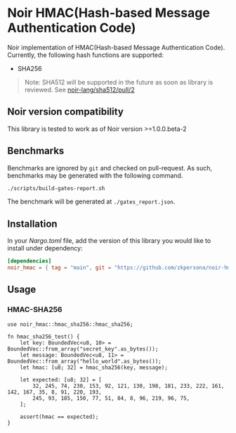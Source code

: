 # Noir HMAC(Hash-based Message Authentication Code)

Noir implementation of HMAC(Hash-based Message Authentication Code). Currently, the following hash functions are supported:

- SHA256

> Note: SHA512 will be supported in the future as soon as library is reviewed. See [noir-lang/sha512/pull/2](https://github.com/noir-lang/sha512/pull/2)

## Noir version compatibility

This library is tested to work as of Noir version >=1.0.0.beta-2

## Benchmarks

Benchmarks are ignored by `git` and checked on pull-request. As such, benchmarks may be generated
with the following command.

```bash
./scripts/build-gates-report.sh
```

The benchmark will be generated at `./gates_report.json`.

## Installation

In your _Nargo.toml_ file, add the version of this library you would like to install under dependency:

```toml
[dependencies]
noir_hmac = { tag = "main", git = "https://github.com/zkpersona/noir-hmac", directory = "lib" }
```

## Usage

### HMAC-SHA256

```noir
use noir_hmac::hmac_sha256::hmac_sha256;

fn hmac_sha256_test() {
    let key: BoundedVec<u8, 10> = BoundedVec::from_array("secret_key".as_bytes());
    let message: BoundedVec<u8, 11> = BoundedVec::from_array("hello_world".as_bytes());
    let hmac: [u8; 32] = hmac_sha256(key, message);

    let expected: [u8; 32] = [
        32, 245, 74, 230, 153, 92, 121, 130, 198, 181, 233, 222, 161, 142, 167, 35, 8, 91, 220, 193,
        245, 93, 185, 150, 77, 51, 84, 8, 96, 219, 96, 75,
    ];

    assert(hmac == expected);
}
```
